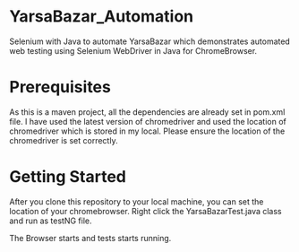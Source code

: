 # YarsaBazar_Automation
Selenium with Java to automate YarsaBazar which demonstrates automated web testing using Selenium WebDriver in Java for ChromeBrowser. 

# Prerequisites

As this is a maven project, all the dependencies are already set in pom.xml file. 
I have used the latest version of chromedriver and used the location of chromedriver which is stored in my local. Please ensure the location of the chromedriver is set correctly. 

# Getting Started

After you clone this repository to your local machine, you can set the location of your chromebrowser. Right click the YarsaBazarTest.java class and run as testNG file. 

The Browser starts and tests starts running. 

